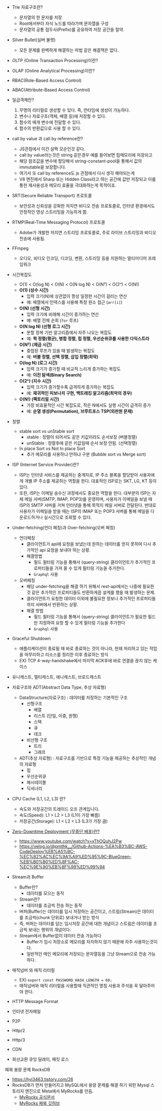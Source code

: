 
- Trie 자료구조란?
	- 문자열의 한 문자를 저장
	- Root에서부터 자식 노드를 따라가며 문자열을 구성
	- 문자열의 공통 접두사(Prefix)를 공유하여 저장 공간을 절약.
- Silver Bullet(실버 불렛)
	- 모든 문제를 완벽하게 해결하는 마법 같은 해결책은 없다.
- OLTP (Online Transaction Processing)이란?
- OLAP (Online Analytical Processing)이란?
- RBAC(Role-Based Access Control)
- ABAC(Attribute-Based Access Control)

- 일급객체란?
	1. 무명의 리터럴로 생성할 수 있다. 즉, 런타임에 생성이 가능하다.
	2. 변수나 자료구조(객체, 배열 등)에 저장할 수 있다.
	3. 함수의 매개 변수에 전달할 수 있다.
	4. 함수의 반환값으로 사용 할 수 있다.
- call by value 과 call by reference란?
	- JS관점에서 이건 살짝 모순인것 같다.
	- call by value라는것은 string 같은경우 예를 들어보면 힙메모리에 저장되고
	- 해당 참조값을 변수에 할당해서 string-constant-pool을 통해서 값의 immutable을 보장합니다.
	- 여기서 또 call by reference도 js 관점에서 다시 생각 해야되는게
	- V8 엔진에서 Sharp 또는 Hidden Class라고 하는 공간에 값만 저장되고 이를 통한 재사용성과 메모리 효율을 극대화하는게 목적이죠.

- SRT(Secure Reliable Transport) 프로토콜
	- 보안성과 신뢰성을 강화한 저지연 비디오 전송 프로토콜로, 인터넷 환경에서도 안정적인 영상 스트리밍을 가능하게 함.
- RTMP(Real-Time Messaging Protocol) 프로토콜
	- Adobe가 개발한 저지연 스트리밍 프로토콜로, 주로 라이브 스트리밍과 비디오 전송에 사용됨.
- FFmpeg
	- 오디오, 비디오 인코딩, 디코딩, 변환, 스트리밍 등을 지원하는 멀티미디어 프레임워크

- 시간복잡도
	- O(1) < O(log N) < O(N) < O(N log N) < O(N²) < O(2ⁿ) < O(N!)
	- **O(1) (상수 시간)**
	    - 입력 크기(N)에 상관없이 항상 일정한 시간이 걸리는 연산
	    - 예: 배열에서 인덱스를 사용해 특정 원소 접근 (`arr[i]`)
	- **O(N) (선형 시간)**
	    - 입력 크기에 비례해 시간이 증가하는 연산
	    - 예: 배열 전체 순회 (`for` 루프)
	- **O(N log N) (선형 로그 시간)**
	    - 분할 정복 기반 알고리즘에서 자주 나오는 복잡도
	    - 예: **퀵 정렬(평균), 병합 정렬, 힙 정렬, 우선순위큐를 사용한 다익스트라** 
	- **O(N²) (제곱 시간)**
	    - 중첩된 루프가 있을 때 발생하는 복잡도
	    - 예: **버블 정렬, 선택 정렬, 삽입 정렬(최악)**
	- **O(log N) (로그 시간)**
	    - 입력 크기가 증가할 때 비교적 느리게 증가하는 복잡도
	    - 예: **이진 탐색(Binary Search)**
	- **O(2ⁿ) (지수 시간)**
	    - 입력 크기가 증가할수록 급격하게 증가하는 복잡도
	    - 예: **재귀적인 피보나치 구현, 백트래킹 알고리즘(최악의 경우)**
	- **O(N!) (팩토리얼 시간)**
	    - 가장 비효율적인 시간 복잡도로, 작은 N에서도 실행 시간이 급격히 증가
	    - 예: **순열 생성(Permutation), 브루트포스 TSP(외판원 문제)**
- 정렬
	- stable sort vs unStable sort
		- stable : 정렬이 되어서도 같은 키값이라도 순서보장 (버블정렬)
		- unStable : 정렬후에 같은 키값일때 순서 보장 안됨. (선택정렬)
	- In place Sort vs Not In place Sort
		- 추가 메모리를 사용하냐 안하냐 구분 (Bubble sort vs Merge sort)

- ISP (Internet Service Provider)란?
	- ISP는 인터넷 서비스를 제공하는 중계자로, IP 주소 블록을 할당받아 사용자에게 개별 IP 주소를 제공하는 역할을 한다. 대표적인 ISP로는 SKT, LG, KT 등이 있다.
	- 또한, ISP는 이메일 송수신 과정에서도 중요한 역할을 한다. 대부분의 ISP는 자체 메일 서버(SMTP, IMAP, POP3)를 운영하며, 사용자가 이메일을 보낼 때 ISP의 SMTP 서버를 거쳐 인터넷을 통해 목적지 메일 서버로 전달된다. 반대로 사용자가 이메일을 받을 때는 ISP의 IMAP 또는 POP3 서버를 통해 메일을 다운로드하거나 실시간으로 조회할 수 있다.
- Under-fetching(언더 페칭)과 Over-fetching(오버 페칭)
	- 언더페칭
		- 클라이언트가 api에 요청을 보냈는데 원하는 데이터를 얻지 못하여 다시 추가적인 api 요청을 보내야 하는 상황.
		- 해결방법
			- 필드 필터링 기능을 통해서 (query-string) 클라이언트가 추가적인 프로퍼티들을 가져 올 수 있게 필터링 기능을 추가한다.
			- `Graphql` 사용
	- 오버페칭
		- 해당 under-fetching을 해결 하기 위해서 rest-api에서는 나중에 필요한것 같은 추가적인 프로퍼티들도 반환하게끔 설계를 했을 때 발생하는 문제.
		- 클라이언트가 요청한 데이터 이외에 불필요한 정보나 추가적인 프로퍼티들까지 서버에서 반환하는 상황.
		- 해결 방법
			- 필드 필터링 기능을 통해서 (query-string) 클라이언트가 필요한 필드만 지정하여 요청 할 수 있게 필터링 기능을 추가한다
			- `Graphql` 사용
- Graceful Shutdown
	- 애플리케이션이 종료될 때 바로 종료하는 것이 아니라, 현재 처리하고 있는 작업을 마무리하고 리소스를 정리한 이후 종료하는 방식
	- EX) TCP 4-way-handshake에서 마지막 ACK후에 바로 연결을 끊지 않는 케이스
- 유니캐스트, 멀티캐스트, 애니캐스트, 브로드캐스트
- 자료구조와 ADT(Abstract Data Type, 추상 자료형)
	- DataStructure(자료구조) : 데이터를 저장하는 기본적인 구조
		- 선형구조
			- 배열
			- 리스트 (단일, 이중, 원형)
			- 스택
			- 큐
			- 데크
		- 비선형 구조
			- 트리
			- 그래프
	- ADT(추상 자료형) : 자료구조를 기반으로 특정 기능을 제공하는 추상적인 개념의 자료형
		- 힙
		- 우선순위큐
		- 해시테이블
		- 딕셔너리
- CPU Cache (L1, L2, L3) 란?
	- 속도와 저장공간의 트레이드 오프 관계입니다.
	- 속도(Speed): L1 > L2 > L3 (L1이 가장 빠름)
	- 저장공간(Storage): L1 < L2 < L3 (L3가 가장 큼)
- [Zero-Downtime Deployment (무중단 배포)란?](https://www.maeil-mail.kr/question/195) 
	- https://www.youtube.com/watch?v=xThOQuhJ2Pw
	- https://velog.io/@pmthk__/Github-Actions-%EA%B3%BC-AWS-CodeDeploy%EB%A5%BC-%EC%82%AC%EC%9A%A9%ED%95%9C-BlueGreen-%EB%B0%B0%ED%8F%AC-%EC%9E%90%EB%8F%99%ED%99%94
- Stream과 Buffer
	- Buffer란?
		- 데이터를 모으는 동작
	- Stream란?
		- 데이터를 조금씩 전송 하는 동작
	- 버퍼(Buffer)는 데이터를 임시 저장하는 공간이고, 스트림(Stream)은 데이터를 조금씩(chunk 단위로) 보내거나 받는 방식
	- 즉, 버퍼는 데이터를 담는 임시저장 공간에 대한 개념이고 스트림은 데이터를 조금씩 보내는 행위의 개념이다.
	- Stream에서 Buffer없이 데이터 전송 가능하다
		- Buffer가 임시 저장소로 메모리를 차지하지 않기 때문에 자주 사용하는것이다.
		- 일반적인 메인 메모리에 저장되는 문자열등을 그냥 Stream으로 전송 가능하다.
- 매직넘버 와 매직 리터럴
	- EX) `export const PASSWORD_HASH_LENGTH = 60;` 
	- 매직넘버와 매직 리터럴을 사용할때 직관적인 명칭 사용과 주석을 꼭 달아주어야 한다.


- HTTP Message Format
- 인터넷 전자메일
- P2P
- Http/2
- Http/3
- CDN
- 회선교환 큐잉 딜레이, 패킷 로스


페북 용량 문제 RocksDB
- https://hyj3463.tistory.com/26
- RocksDB가 먼저 만들어지고 MySQL에서 용량 문제를 해결 하기 위한 Mysql 스토리지 엔진으로 Meta에서 MyRocks를 만듬.
	- [MyRocks 공식문서](https://myrocks.io/) 
	- [MyRocks 페북 깃허브](https://github.com/facebook/mysql-5.6) 
